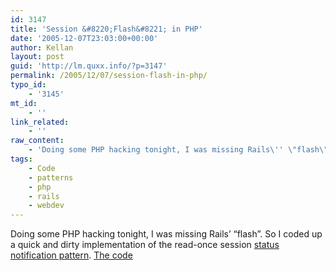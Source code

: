 ```yaml
---
id: 3147
title: 'Session &#8220;Flash&#8221; in PHP'
date: '2005-12-07T23:03:00+00:00'
author: Kellan
layout: post
guid: 'http://lm.quxx.info/?p=3147'
permalink: /2005/12/07/session-flash-in-php/
typo_id:
    - '3145'
mt_id:
    - ''
link_related:
    - ''
raw_content:
    - 'Doing some PHP hacking tonight, I was missing Rails\'' \"flash\".  So I coded up a quick and dirty implementation of the read-once session [status notification pattern](http://blog.ianbicking.org/web-application-patterns-status-notification.html).  [The code](http://laughingmeme.org/code/flash.inc.php.txt)'
tags:
    - Code
    - patterns
    - php
    - rails
    - webdev
---
```


Doing some PHP hacking tonight, I was missing Rails’ “flash”. So I coded up a quick and dirty implementation of the read-once session [status notification pattern](http://blog.ianbicking.org/web-application-patterns-status-notification.html). [The code](http://laughingmeme.org/code/flash.inc.php.txt)